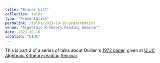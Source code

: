 ```yaml
---
title: "Brauer Lift"
collection: talks
type: "Presentation"
permalink: /talks/2023-10-10-presentation
venue: "Algebraic K-theory Reading Seminar"
date: 2023-10-10
location: "UIUC"
---
```


This is part 2 of a series of talks about Quillen's [1972 paper](https://www.jstor.org/stable/1970825), given at [UIUC Algebraic K-theory reading Seminar](https://jiantongliu.github.io/597K/). 

